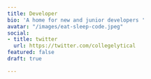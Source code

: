 ```yaml
---
title: Developer
bio: 'A home for new and junior developers '
avatar: "/images/eat-sleep-code.jpeg"
social:
- title: twitter
  url: https://twitter.com/collegelytical
featured: false
draft: true

---
```

